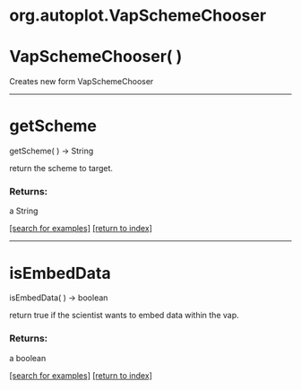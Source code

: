 # org.autoplot.VapSchemeChooser



# VapSchemeChooser( )
Creates new form VapSchemeChooser

***
<a name="getScheme"></a>
# getScheme
getScheme(  ) &rarr; String

return the scheme to target.

### Returns:
a String


<a href="https://github.com/autoplot/dev/search?q=getScheme&unscoped_q=getScheme">[search for examples]</a>
<a href="https://github.com/autoplot/documentation/blob/master/javadoc/index-all.md">[return to index]</a>

***
<a name="isEmbedData"></a>
# isEmbedData
isEmbedData(  ) &rarr; boolean

return true if the scientist wants to embed data within the vap.

### Returns:
a boolean


<a href="https://github.com/autoplot/dev/search?q=isEmbedData&unscoped_q=isEmbedData">[search for examples]</a>
<a href="https://github.com/autoplot/documentation/blob/master/javadoc/index-all.md">[return to index]</a>

